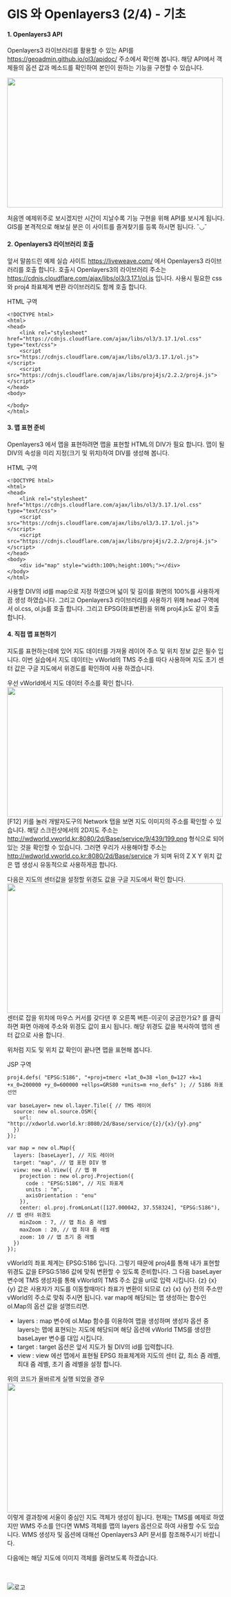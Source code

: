 GIS 와 Openlayers3 (2/4) - 기초
=======================

#### 1. Openlayers3 API

Openlayers3 라이브러리를 활용할 수 있는 API를 https://geoadmin.github.io/ol3/apidoc/ 주소에서
확인해 봅니다. 해당 API에서 객체들의 옵션 값과 메소드를 확인하여 본인이 원하는 기능을 구현할 수 있습니다.

<img src="https://github.com/macontents/macontents.github.io/blob/master/images/2019-07-17-GIS-1-1.JPG?raw=true" width="500" height="300"><br>

처음엔 예제위주로 보시겠지만 시간이 지날수록 기능 구현을 위해 API를 보시게 됩니다.
GIS를 본격적으로 해보실 분은 이 사이트를 즐겨찾기를 등록 하시면 됩니다. ˘◡˘ 

#### 2. Openlayers3 라이브러리 호출

앞서 말씀드린 예제 실습 사이트 https://liveweave.com/ 에서 Openlayers3 라이브러리를 호출 합니다.
호출시 Openlayers3의 라이브러리 주소는 https://cdnjs.cloudflare.com/ajax/libs/ol3/3.17.1/ol.js 입니다.
사용시 필요한 css와 proj4 좌표체계 변환 라이브러리도 함께 호출 합니다.

HTML 구역
````
<!DOCTYPE html>
<html>
<head>
    <link rel="stylesheet" href="https://cdnjs.cloudflare.com/ajax/libs/ol3/3.17.1/ol.css" type="text/css">
    <script src="https://cdnjs.cloudflare.com/ajax/libs/ol3/3.17.1/ol.js"></script>
    <script src="https://cdnjs.cloudflare.com/ajax/libs/proj4js/2.2.2/proj4.js"></script>
</head>
<body>

</body>
</html>
````

#### 3. 맵 표현 준비
Openlayers3 에서 맵을 표현하려면 맵을 표현할 HTML의 DIV가 필요 합니다.
맵이 될 DIV의 속성을 미리 지정(크기 및 위치)하여 DIV를 생성해 봅니다.

HTML 구역
````
<!DOCTYPE html>
<html>
<head>
	<link rel="stylesheet" href="https://cdnjs.cloudflare.com/ajax/libs/ol3/3.17.1/ol.css" type="text/css">
    <script src="https://cdnjs.cloudflare.com/ajax/libs/ol3/3.17.1/ol.js"></script>
    <script src="https://cdnjs.cloudflare.com/ajax/libs/proj4js/2.2.2/proj4.js"></script>
</head>
<body>
	<div id="map" style="width:100%;height:100%;"></div>
</body>
</html>
````

사용할 DIV의 id를 map으로 지정 하였으며 넓이 및 길이를 화면의 100%를 사용하게끔 생성 하였습니다.
그리고 Openlayers3 라이브러리를 사용하기 위해 head 구역에서 ol.css, ol.js를 호출 합니다. 그리고 EPSG(좌표변환)을 위해 proj4.js도 같이 호출 합니다.


#### 4. 직접 맵 표현하기
지도를 표현하는데에 있어 지도 데이터를 가져올 레이어 주소 및 위치 정보 값은 필수 입니다.
이번 실습에서 지도 데이터는 vWorld의 TMS 주소를 따다 사용하며 지도 초기 센터 값은
구글 지도에서 위경도를 확인하여 사용 하겠습니다.

우선 vWorld에서 지도 데이터 주소를 확인 합니다.
<img src="https://github.com/macontents/macontents.github.io/blob/master/images/2019-07-17-GIS-4-1.JPG?raw=true" width="500" height="300"><br>
[F12] 키를 눌러 개발자도구의 Network 탭을 보면 지도 이미지의 주소를 확인할 수 있습니다.
해당 스크린샷에서의 2D지도 주소는 http://wdworld.vworld.kr:8080/2d/Base/service/9/439/199.png 형식으로 되어 있는 것을 확인할 수 있습니다.
그러면 우리가 사용해야할 주소는 http://wdworld.vworld.co.kr:8080/2d/Base/service 가 되며 뒤의 Z X Y 위치 값은 맵 생성시 유동적으로 사용하게끔 합니다.

다음은 지도의 센터값을 설정할 위경도 값을 구글 지도에서 확인 합니다.
<img src="https://github.com/macontents/macontents.github.io/blob/master/images/2019-07-17-GIS-4-2.JPG?raw=true" width="500" height="300"><br>
센터로 잡을 위치에 마우스 커서를 갖다댄 후 오른쪽 버튼-이곳이 궁금한가요? 를 클릭하면 화면 아래에 주소와 위경도 값이 표시 됩니다.
해당 위경도 값을 복사하여 맵의 센터 값으로 사용 합니다.

위처럼 지도 및 위치 값 확인이 끝나면 맵을 표현해 봅니다.

JSP 구역
````
proj4.defs( "EPSG:5186", "+proj=tmerc +lat_0=38 +lon_0=127 +k=1 +x_0=200000 +y_0=600000 +ellps=GRS80 +units=m +no_defs" ); // 5186 좌표선언

var baseLayer= new ol.layer.Tile({ // TMS 레이어
  source: new ol.source.OSM({
    url: "http://xdworld.vworld.kr:8080/2d/Base/service/{z}/{x}/{y}.png"
  }) 
});

var map = new ol.Map({
  layers: [baseLayer], // 지도 레이어
  target: "map", // 맵 표현 DIV 명
  view: new ol.View({ // 맵 뷰
    projection : new ol.proj.Projection({
      code : "EPSG:5186", // 지도 좌표계
      units : "m",
      axisOrientation : "enu"
    }),
    center: ol.proj.fromLonLat([127.000042, 37.558324], "EPSG:5186"), // 맵 센터 위경도
    minZoom : 7, // 맵 최소 줌 레벨
    maxZoom : 20, // 맵 최대 줌 레벨
    zoom: 10 // 맵 초기 줌 레벨
  })
});
````

vWorld의 좌표 체계는 EPSG:5186 입니다. 그렇기 때문에 proj4를 통해 내가 표현할 위경도 값을 EPSG:5186 값에 맞춰 변환할 수 있도록 준비합니다.
그 다음 baseLayer 변수에 TMS 생성자를 통해 vWorld의 TMS 주소 값을 url로 입력 시킵니다. {z} {x} {y} 값은 사용자가 지도를 이동할때마다
좌표가 변환이 되므로 {z} {x} {y} 전의 주소만 vWorld의 주소로 맞춰 주시면 됩니다.
var map에 해당되는 맵 생성하는 함수인 ol.Map의 옵션 값을 설명드리면.
- layers : map 변수에 ol.Map 함수를 이용하여 맵을 생성하며 생성자 옵션 중 layers는 맵에 표현되는 지도에 해당되며 해당 옵션에
vWorld TMS를 생성한 baseLayer 변수를 대입 시킵니다.
- target : target 옵션은 앞서 지도가 될 DIV의 id를 입력합니다.
- view : view 에선 맵에서 표현될 EPSG 좌표체계와 지도의 센터 값, 최소 줌 레벨, 최대 줌 레벨, 초기 줌 레벨을 설정 합니다.

위의 코드가 올바르게 실행 되었을 경우
<img src="https://github.com/macontents/macontents.github.io/blob/master/images/2019-07-17-GIS-4-3.JPG?raw=true" width="500" height="300"><br>
이렇게 결과창에 서울이 중심인 지도 객체가 생성이 됩니다.
현재는 TMS를 예제로 하였지만 WMS 주소를 안다면 WMS 객체를 맵의 layers 옵션으로 하여 사용할 수도 있습니다.
WMS 생성자 및 옵션에 대해선 Openlayers3 API 문서를 참조해주시기 바랍니다.

다음에는 해당 지도에 이미지 객체를 올려보도록 하겠습니다.

<br><br>
![로고](https://macontents.github.io/images/markany.png)

<div class="fb-comments" data-href="https://macontents.github.io/2019-05-28-Docker 용 - 설치.md" data-width="700" data-numposts="10"></div>
